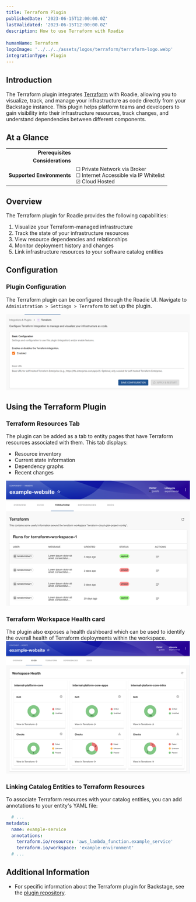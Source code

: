 ```yaml
---
title: Terraform Plugin
publishedDate: '2023-06-15T12:00:00.0Z'
lastValidated: '2023-06-15T12:00:00.0Z'
description: How to use Terraform with Roadie

humanName: Terraform
logoImage: '../../../assets/logos/terraform/terraform-logo.webp'
integrationType: Plugin
---
```


## Introduction

The Terraform plugin integrates [Terraform](https://www.terraform.io/) with Roadie, allowing you to visualize, track, and manage your infrastructure as code directly from your Backstage instance. This plugin helps platform teams and developers to gain visibility into their infrastructure resources, track changes, and understand dependencies between different components.

## At a Glance
| | |
|---: | --- |
| **Prerequisites** |  |
| **Considerations** |  |
| **Supported Environments** | ☐ Private Network via Broker <br /> ☐ Internet Accessible via IP Whitelist <br /> ☑ Cloud Hosted |

## Overview

The Terraform plugin for Roadie provides the following capabilities:

1. Visualize your Terraform-managed infrastructure
2. Track the state of your infrastructure resources
3. View resource dependencies and relationships
4. Monitor deployment history and changes
5. Link infrastructure resources to your software catalog entities

## Configuration


### Plugin Configuration

The Terraform plugin can be configured through the Roadie UI. Navigate to `Administration > Settings > Terraform` to set up the plugin.

![Terraform Configuration](./terraform-configuration.webp)


## Using the Terraform Plugin

### Terraform Resources Tab

The plugin can be added as a tab to entity pages that have Terraform resources associated with them. This tab displays:

- Resource inventory
- Current state information
- Dependency graphs
- Recent changes

![Terraform Resources Tab](./terraform-resources-tab-1.webp)

### Terraform Workspace Health card

The plugin also exposes a health dashboard which can be used to identify the overall health of Terraform deployments within the workspace. 
![Terraform Health Dashboard](./terraform-health-dashboard.webp)


### Linking Catalog Entities to Terraform Resources

To associate Terraform resources with your catalog entities, you can add annotations to your entity's YAML file:

```yaml
  # ...
metadata:
  name: example-service
  annotations:
    terraform.io/resource: 'aws_lambda_function.example_service'
    terraform.io/workspace: 'example-environment'
  # ...
```



## Additional Information

* For specific information about the Terraform plugin for Backstage, see the [plugin repository](https://github.com/globallogicuki/globallogic-backstage-plugins/tree/main/plugins/terraform).